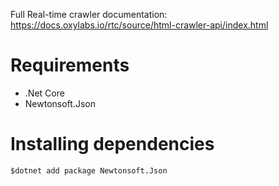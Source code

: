 Full Real-time crawler documentation: https://docs.oxylabs.io/rtc/source/html-crawler-api/index.html

# Requirements

- .Net Core
- Newtonsoft.Json

# Installing dependencies

```
$dotnet add package Newtonsoft.Json
```